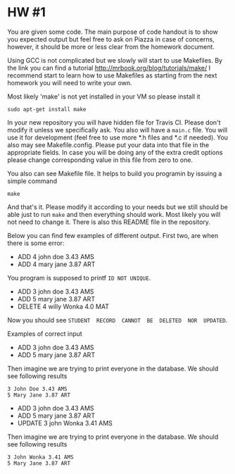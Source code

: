 # HW #1

You are given some code. The main purpose of code handout is to show you expected output but feel free to ask on Piazza in case of concerns, however, it should be more or less clear from the homework document.

Using GCC is not complicated but we slowly will start to use Makefiles. By the link you can find a tutorial
http://mrbook.org/blog/tutorials/make/
I recommend start to learn how to use Makefiles as starting from the next homework you will need to write your own.

Most likely 'make' is not yet installed in your VM so please install it
```
sudo apt-get install make
```

In your new repository you will have hidden file for Travis CI. Please don't modify it unless we specifically ask. You also will have a `main.c` file. You will use it for development (feel free to use more *.h files and *.c if needed). You also may see Makefile.config. Please put your data into that file in the appropriate fields. In case you will be doing any of the extra credit options please change corresponding value in this file from zero to one.

You also can see Makefile file. It helps to build you programin by issuing a simple command
```
make
```
And that's it. Please modify it according to your needs but we still should be able just to run `make` and then everything should work. Most likely you will not need to change it. There is also this README file in the repository.

Below you can find few examples of different output. First two, are when there is some error:

- ADD 4 john doe 3.43 AMS
- ADD 4 mary jane 3.87 ART

You program is supposed to printf `ID NOT UNIQUE`.

 - ADD 3 john doe 3.43 AMS
 - ADD 5 mary jane 3.87 ART
 - DELETE 4 willy Wonka 4.0 MAT
 
Now you should see `STUDENT  RECORD  CANNOT  BE  DELETED  NOR  UPDATED`.

Examples of correct input

 - ADD 3 john doe 3.43 AMS
 - ADD 5 mary jane 3.87 ART

Then imagine we are trying to print everyone in the database. We should see following results
```
3 John Doe 3.43 AMS
5 Mary Jane 3.87 ART
```

 - ADD 3 john doe 3.43 AMS
 - ADD 5 mary jane 3.87 ART
 - UPDATE 3 john Wonka 3.41 AMS

Then imagine we are trying to print everyone in the database. We should see following results
```
3 John Wonka 3.41 AMS
5 Mary Jane 3.87 ART
```
